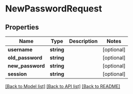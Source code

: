 # NewPasswordRequest

## Properties
Name | Type | Description | Notes
------------ | ------------- | ------------- | -------------
**username** | **string** |  | [optional] 
**old_password** | **string** |  | [optional] 
**new_password** | **string** |  | [optional] 
**session** | **string** |  | [optional] 

[[Back to Model list]](../README.md#documentation-for-models) [[Back to API list]](../README.md#documentation-for-api-endpoints) [[Back to README]](../README.md)


